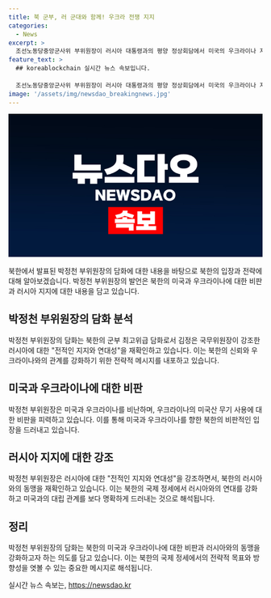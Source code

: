 ```yaml
---
title: 북 군부, 러 군대와 함께! 우크라 전쟁 지지
categories:
  - News
excerpt: >
  조선노동당중앙군사위 부위원장이 러시아 대통령과의 평양 정상회담에서 미국의 우크라이나 지원을 비난하며 러시아와의 연대를 강조했다. 북한은 최고위급 담화로 러시아에 대한 전적인 지지와 연대성을 다시 확인했고, 이는 김정은 국무위원장의 발언을 재확인한 것이었다. 박정천 부위원장은 미국의 행동을 비난하며 로씨야와의 군사적 충돌은 새로운 세계대전으로 이어질 것이라 주장했고, 로씨야의 안전수호를 위한 대응조치를 지지했다. 이러한 발언은 노동신문에는 실리지 않았다.
feature_text: >
  ## koreablockchain 실시간 뉴스 속보입니다.

  조선노동당중앙군사위 부위원장이 러시아 대통령과의 평양 정상회담에서 미국의 우크라이나 지원을 비난하며 러시아와의 연대를 강조했다. 북한은 최고위급 담화로 러시아에 대한 전적인 지지와 연대성을 다시 확인했고, 이는 김정은 국무위원장의 발언을 재확인한 것이었다. 박정천 부위원장은 미국의 행동을 비난하며 로씨야와의 군사적 충돌은 새로운 세계대전으로 이어질 것이라 주장했고, 로씨야의 안전수호를 위한 대응조치를 지지했다. 이러한 발언은 노동신문에는 실리지 않았다.
image: '/assets/img/newsdao_breakingnews.jpg'
---
```


<p><img src="/assets/img/newsdao_breakingnews.jpg" alt="koreablockchain 속보" /></p>

<p data-ke-size="size16">북한에서 발표된 박정천 부위원장의 담화에 대한 내용을 바탕으로 북한의 입장과 전략에 대해 알아보겠습니다. 박정천 부위원장의 발언은 북한의 미국과 우크라이나에 대한 비판과 러시아 지지에 대한 내용을 담고 있습니다.</p>

<h2 data-ke-size="size26">박정천 부위원장의 담화 분석</h2>

<p data-ke-size="size16">박정천 부위원장의 담화는 북한의 군부 최고위급 담화로서 김정은 국무위원장이 강조한 러시아에 대한 "전적인 지지와 연대성"을 재확인하고 있습니다. 이는 북한의 신뢰와 우크라이나와의 관계를 강화하기 위한 전략적 메시지를 내포하고 있습니다.</p>

<h2 data-ke-size="size26">미국과 우크라이나에 대한 비판</h2>

<p data-ke-size="size16">박정천 부위원장은 미국과 우크라이나를 비난하며, 우크라이나의 미국산 무기 사용에 대한 비판을 피력하고 있습니다. 이를 통해 미국과 우크라이나를 향한 북한의 비판적인 입장을 드러내고 있습니다.</p>

<h2 data-ke-size="size26">러시아 지지에 대한 강조</h2>

<p data-ke-size="size16">박정천 부위원장은 러시아에 대한 "전적인 지지와 연대성"을 강조하면서, 북한의 러시아와의 동맹을 재확인하고 있습니다. 이는 북한의 국제 정세에서 러시아와의 연대를 강화하고 미국과의 대립 관계를 보다 명확하게 드러내는 것으로 해석됩니다.</p>

<h2 data-ke-size="size26">정리</h2>

<p data-ke-size="size16">박정천 부위원장의 담화는 북한의 미국과 우크라이나에 대한 비판과 러시아와의 동맹을 강화하고자 하는 의도를 담고 있습니다. 이는 북한의 국제 정세에서의 전략적 목표와 방향성을 엿볼 수 있는 중요한 메시지로 해석됩니다.</p>
실시간 뉴스 속보는, <a href="https://newsdao.kr" rel="dofollow">https://newsdao.kr</a>


